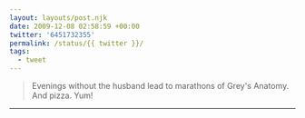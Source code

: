 ```yaml
---
layout: layouts/post.njk
date: 2009-12-08 02:58:59 +00:00
twitter: '6451732355'
permalink: /status/{{ twitter }}/
tags: 
  - tweet
---
```


> Evenings without the husband lead to marathons of Grey's Anatomy. And pizza. Yum!

---
